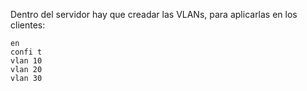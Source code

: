 Dentro del servidor hay que creadar las VLANs, para aplicarlas en los clientes:

```
en
confi t
vlan 10
vlan 20
vlan 30
```